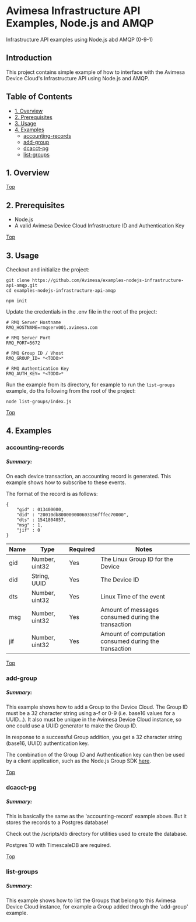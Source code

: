 # Avimesa Infrastructure API Examples, Node.js and AMQP
Infrastructure API examples using Node.js abd AMQP (0-9-1)

## Introduction

This project contains simple example of how to interface with the Avimesa Device Cloud's Infrastructure API using Node.js and AMQP.


<a id="toc"></a>
## Table of Contents
- [1. Overview](#1.-overview)
- [2. Prerequisites](#2.-prerequisites)
- [3. Usage](#3.-usage)
- [4. Examples](#4.-examples)
    - [accounting-records](#4.1-examples)
    - [add-group](#4.2-examples)
    - [dcacct-pg](#4.3-examples)
    - [list-groups](#4.4-examples)

<a id="1.-overview"></a>
## 1. Overview

[Top](#toc)<br>
<a id="2.-prerequisites"></a>
## 2. Prerequisites

- Node.js
- A valid Avimesa Device Cloud Infrastructure ID and Authentication Key


[Top](#toc)<br>
<a id="3.-usage"></a>
## 3. Usage

Checkout and initialize the project:

```
git clone https://github.com/Avimesa/examples-nodejs-infrastructure-api-amqp.git
cd examples-nodejs-infrastructure-api-amqp

npm init
```

Update the credentials in the .env file in the root of the project:

```
# RMQ Server Hostname
RMQ_HOSTNAME=rmqserv001.avimesa.com

# RMQ Server Port
RMQ_PORT=5672

# RMQ Group ID / Vhost
RMQ_GROUP_ID= *<TODO>*

# RMQ Authentication Key
RMQ_AUTH_KEY= *<TODO>*
```

Run the example from its directory, for example to run the `list-groups` example, do ths following from the root of the project:

```
node list-groups/index.js
```

[Top](#toc)<br>
<a id="4.-examples"></a>
## 4. Examples


<a id="#4.1-examples"></a>
### accounting-records

##### Summary:

On each device transaction, an accounting record is generated.  This example shows how to subscribe to these events.

The format of the record is as follows:

```
{
    "gid" : 013400000, 
    "did" : "20010db800000000603156fffec70000",
    "dts" : 1541804057,
    "msg" : 1,
    "jif" : 0
}
```


| Name     | Type           | Required | Notes |
| ---      | ---            | --- | --- |
| gid      | Number, uint32 | Yes | The Linux Group ID for the Device |
| did      | String, UUID   | Yes | The Device ID |
| dts      | Number, uint32 | Yes | Linux Time of the event |
| msg      | Number, uint32 | Yes | Amount of messages consumed during the transaction |
| jif      | Number, uint32 | Yes | Amount of computation consumed during the transaction |






[Top](#toc)<br>
<a id="#4.2-examples"></a>
### add-group

##### Summary:

This example shows how to add a Group to the Device Cloud.  The Group ID must be a 32 character string using a-f or 0-9 (i.e. base16 values for a UUID...).  It also must be unique in the Avimesa Device Cloud instance, so one could use a UUID generator to make the Group ID.

In response to a successful Group addition, you get a 32 character string (base16, UUID) authentication key.  

The combination of the Group ID and Authentication key can then be used by a client application, such as the Node.js Group SDK [here](https://www.npmjs.com/package/@avimesa/group-api-amqp). 




[Top](#toc)<br>
<a id="#4.3-examples"></a>
### dcacct-pg

##### Summary:

This is basically the same as the 'accounting-record' example above.  But it stores the records to a Postgres database!

Check out the /scripts/db directory for utilities used to create the database.

Postgres 10 with TimescaleDB are required.

 

[Top](#toc)<br>
<a id="#4.4-examples"></a>
### list-groups

##### Summary:

This example shows how to list the Groups that belong to this Avimesa Device Cloud instance, for example a Group added through the 'add-group' example.
